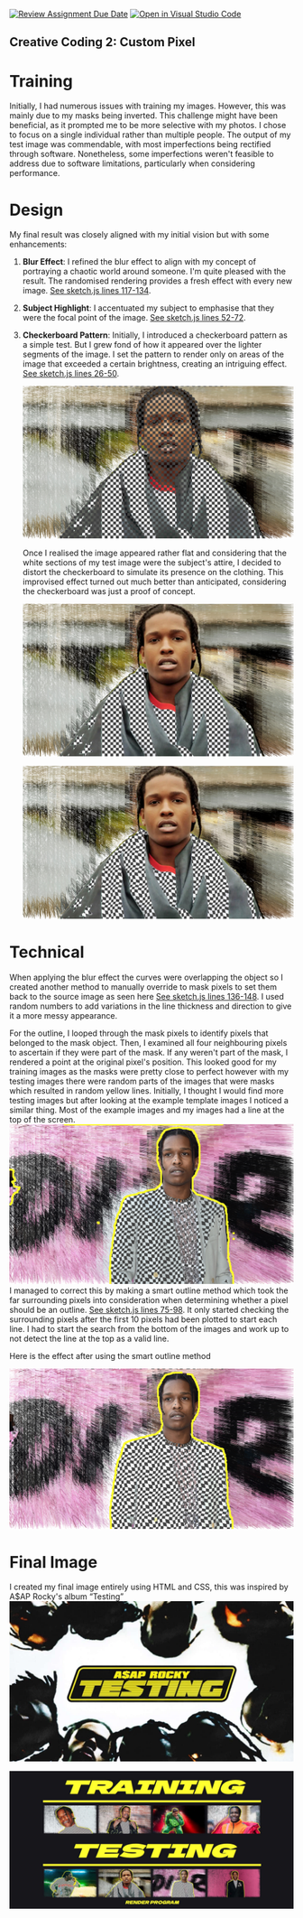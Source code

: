 [![Review Assignment Due Date](https://classroom.github.com/assets/deadline-readme-button-24ddc0f5d75046c5622901739e7c5dd533143b0c8e959d652212380cedb1ea36.svg)](https://classroom.github.com/a/fhdOjw6q)
[![Open in Visual Studio Code](https://classroom.github.com/assets/open-in-vscode-718a45dd9cf7e7f842a935f5ebbe5719a5e09af4491e668f4dbf3b35d5cca122.svg)](https://classroom.github.com/online_ide?assignment_repo_id=12013312&assignment_repo_type=AssignmentRepo)

## Creative Coding 2: Custom Pixel

# Training 

Initially, I had numerous issues with training my images. However, this was mainly due to my masks being inverted. This challenge might have been beneficial, as it prompted me to be more selective with my photos. I chose to focus on a single individual rather than multiple people. The output of my test image was commendable, with most imperfections being rectified through software. Nonetheless, some imperfections weren't feasible to address due to software limitations, particularly when considering performance.

# Design

My final result was closely aligned with my initial vision but with some enhancements:

1. **Blur Effect**: I refined the blur effect to align with my concept of portraying a chaotic world around someone. I'm quite pleased with the result. The randomised rendering provides a fresh effect with every new image. [See sketch.js lines 117-134](https://github.com/23-2-DSDN242/mddn-242-data-mapping-Jeve-Sobs/blob/main/sketch.js#L117-L134).
2. **Subject Highlight**: I accentuated my subject to emphasise that they were the focal point of the image. [See sketch.js lines 52-72](https://github.com/23-2-DSDN242/mddn-242-data-mapping-Jeve-Sobs/blob/main/sketch.js#L52-L72).
3. **Checkerboard Pattern**: Initially, I introduced a checkerboard pattern as a simple test. But I grew fond of how it appeared over the lighter segments of the image. I set the pattern to render only on areas of the image that exceeded a certain brightness, creating an intriguing effect. [See sketch.js lines 26-50](https://github.com/23-2-DSDN242/mddn-242-data-mapping-Jeve-Sobs/blob/main/sketch.js#L26-L50).
   
   ![Image 1](images/displayImage1.png)

   Once I realised the image appeared rather flat and considering that the white sections of my test image were the subject's attire, I decided to distort the checkerboard to simulate its presence on the clothing. This improvised effect turned out much better than anticipated, considering the checkerboard was just a proof of concept.

   ![Image 2](images/displayImage2.png)

   ![Image 3](images/displayImage3.png)

# Technical 

When applying the blur effect the curves were overlapping the object so I created another method to manually override to mask pixels to set them back to the source image as seen here [See sketch.js lines 136-148](https://github.com/23-2-DSDN242/mddn-242-data-mapping-Jeve-Sobs/blob/main/sketch.js#L136-L148). I used random numbers to add variations in the line thickness and direction to give it a more messy appearance. 

For the outline, I looped through the mask pixels to identify pixels that belonged to the mask object. Then, I examined all four neighbouring pixels to ascertain if they were part of the mask. If any weren't part of the mask, I rendered a point at the original pixel's position. This looked good for my training images as the masks were pretty close to perfect however with my testing images there were random parts of the images that were masks which resulted in random yellow lines. Initially, I thought I would find more testing images but after looking at the example template images I noticed a similar thing. Most of the example images and my images had a line at the top of the screen. 
 ![Image 4](images/exampleBadMask.png)
I managed to correct this by making a smart outline method which took the far surrounding pixels into consideration when determining whether a pixel should be an outline. [See sketch.js lines 75-98](https://github.com/23-2-DSDN242/mddn-242-data-mapping-Jeve-Sobs/blob/main/sketch.js#L75-L98). It only started checking the surrounding pixels after the first 10 pixels had been plotted to start each line. I had to start the search from the bottom of the images and work up to not detect the line at the top as a valid line. 

Here is the effect after using the smart outline method 

 ![Image 5](output_6.png)

# Final Image 

I created my final image entirely using HTML and CSS, this was inspired by A$AP Rocky's album “Testing”
![Testing](images/testing.jpg)

![Final Image](previewHD.jpg)
